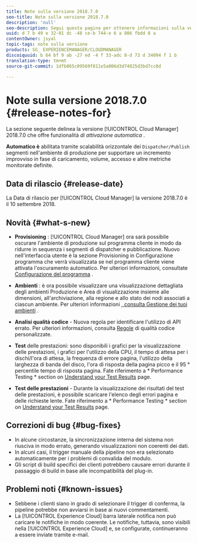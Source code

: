 ```yaml
---
title: Note sulla versione 2018.7.0
seo-title: Note sulla versione 2018.7.0
description: 'null'
seo-description: Segui questa pagina per ottenere informazioni sulla versione 2018.7.0 di Cloud Manager.
uuid: d 7 b 49 e 32-01 dc -48 ce-b 744-e 6 a 806 fbdd 8 a
contentOwner: jsyal
topic-tags: note sulla versione
products: SG_ EXPERIENCEMANAGER/CLOUDMANAGER
discoiquuid: b 64 bf 9 ab -27 ed -4 f 33-adc 8-d 73 d 34094 f 1 b
translation-type: tm+mt
source-git-commit: 1dfb065c09569f811e5a006d3d74825d3bd7cc8d

---
```



# Note sulla versione 2018.7.0 {#release-notes-for}

La sezione seguente delinea la versione [!UICONTROL Cloud Manager] 2018.7.0 che offre funzionalità *di attivazione automatica* .

**Automatico è** abilitata tramite scalabilità orizzontale dei `Dispatcher/Publish` segmenti nell&#39;ambiente di produzione per supportare un incremento improvviso in fase di caricamento, volume, accesso e altre metriche monitorate definite.

## Data di rilascio {#release-date}

La Data di rilascio per [!UICONTROL Cloud Manager] la versione 2018.7.0 è il 10 settembre 2018.

## Novità {#what-s-new}

* **Provisioning** : [!UICONTROL Cloud Manager] ora sarà possibile oscurare l&#39;ambiente di produzione sul programma cliente in modo da ridurre in sequenza i segmenti di dispatcher e pubblicazione. Nuovo nell&#39;interfaccia utente è la sezione Provisioning in Configurazione programma che verrà visualizzata se nel programma cliente viene attivata l&#39;oscuramento automatico. Per ulteriori informazioni, consultate [Configurazione del programma](setting-up-program.md) .

* **Ambienti** : è ora possibile visualizzare una visualizzazione dettagliata degli ambienti Produzione e Area di visualizzazione insieme alle dimensioni, all&#39;archiviazione, alla regione e allo stato dei nodi associati a ciascun ambiente. Per ulteriori informazioni [, consulta Gestione dei tuoi ambienti](manage-your-environment.md) .

* **Analisi qualità codice** - Nuova regola per identificare l&#39;utilizzo di API errato. Per ulteriori informazioni, consulta [Regole](custom-code-quality-rules.md) di qualità codice personalizzate.

* **Test** delle prestazioni: sono disponibili i grafici per la visualizzazione delle prestazioni, i grafici per l&#39;utilizzo della CPU, il tempo di attesa per i dischi/l&#39;ora di attesa, la frequenza di errore pagina, l&#39;utilizzo della larghezza di banda del disco, l&#39;ora di risposta della pagina picco e il 95 ° percentile tempo di risposta pagina. Fate riferimento a * Performance Testing * section on [Understand your Test Results](understand-your-test-results.md) page.

* **Test delle prestazioni** - Durante la visualizzazione dei risultati del test delle prestazioni, è possibile scaricare l&#39;elenco degli errori pagina e delle richieste lente. Fate riferimento a * Performance Testing * section on [Understand your Test Results](understand-your-test-results.md) page.

## Correzioni di bug {#bug-fixes}

* In alcune circostanze, la sincronizzazione interna del sistema non riusciva in modo errato, generando visualizzazioni non coerenti dei dati.
* In alcuni casi, il trigger manuale della pipeline non era selezionato automaticamente per i problemi di convalida del modulo.
* Gli script di build specifici dei clienti potrebbero causare errori durante il passaggio di build in base alle incompatibilità del plug-in.

## Problemi noti {#known-issues}

* Sebbene i clienti siano in grado di selezionare il trigger di conferma, la pipeline potrebbe non avviarsi in base ai nuovi commentamenti.
* La [!UICONTROL Experience Cloud] barra laterale notifica non può caricare le notifiche in modo coerente. Le notifiche, tuttavia, sono visibili nella [!UICONTROL Experience Cloud] e, se configurate, continueranno a essere inviate tramite e-mail.

